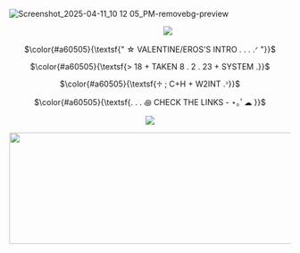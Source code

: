 ![Screenshot_2025-04-11_10 12 05_PM-removebg-preview](https://github.com/user-attachments/assets/bf08f6d3-8f54-438e-9f0f-44be73537c13)

 ‎ ‎ ‎ ‎ ‎ ‎ ‎ ‎ ‎ ‎ ‎ ‎‎ ‎ ‎              ‎‎ ‎ ‎‎ ‎ ‎ ‎ ‎ ‎ ‎ ‎ ‎ ‎ ‎ ‎ ‎ ‎ ‎ ‎‎ ‎ ‎ ‎‎ ‎ ‎‎ ‎ ‎ ‎ ‎ ‎ ‎ ‎ ‎ ‎ ‎ ‎ ‎ ‎ ‎ ‎‎ ‎ ‎ ‎‎ ‎ ‎‎ ‎‎ ‎ ‎ ‎ ‎ ‎ ‎ ‎ ‎ ‎ ‎ ‎‎ ‎ ‎ ‎‎               ‎ ‎‎ ‎ ‎ ‎ ‎ ‎ ‎ ‎ ‎ ‎ ‎ ‎ ‎ ‎ ‎ ‎‎ ‎‎ ‎ ‎ ‎ ‎ ‎ ‎ ‎ ‎ ‎ ‎ ‎ ‎ ‎ ‎‎![](https://komarev.com/ghpvc/?username=1980svalentine&color=a60505&style=plastic&label=livingㅤdead&abbreviated=true)
<p align="center">
$\color{#a60505}{\textsf{" ☆ VALENTINE/EROS'S INTRO . . . .ᐟ  "}}$
</p> 
<p align="center">
$\color{#a60505}{\textsf{> 18 + TAKEN  8 . 2 . 23  + SYSTEM .}}$
</p>
<p align="center">
$\color{#a60505}{\textsf{♱ ; C+H + W2INT .ᐣ}}$
</p>
<p align="center">
$\color{#a60505}{\textsf{. . . ꩜ CHECK THE LINKS - ⋆｡ﾟ☁︎ }}$
</p> 
<p align="center">
  <img src="https://github.com/user-attachments/assets/c17f2a19-5419-4a3f-bd92-448fcadc8b14"/>
</p>
 <p align ="left"> <img width="835" height="200" src = "https://github.com/user-attachments/assets/bc89f9de-d4aa-4624-8eb6-eaa1f3591529"></p> 
